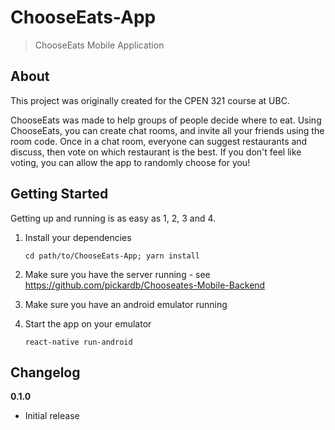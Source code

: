 # ChooseEats-App

> ChooseEats Mobile Application

## About

This project was originally created for the CPEN 321 course at UBC. 

ChooseEats was made to help groups of people decide where to eat. Using ChooseEats, you can create chat rooms, and invite all your friends using the room code. Once in a chat room, everyone can suggest restaurants and discuss, then vote on which restaurant is the best. If you don't feel like voting, you can allow the app to randomly choose for you!

## Getting Started

Getting up and running is as easy as 1, 2, 3 and 4.

1. Install your dependencies

    ```
    cd path/to/ChooseEats-App; yarn install
    ```

2. Make sure you have the server running - see https://github.com/pickardb/Chooseates-Mobile-Backend

3. Make sure you have an android emulator running

4.  Start the app on your emulator

    ```
    react-native run-android
    ```

## Changelog

__0.1.0__

- Initial release

